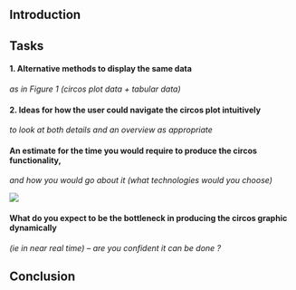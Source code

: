 ## Introduction



## Tasks
#### 1. Alternative methods to display the same data
_as in Figure 1 (circos plot data + tabular data)_


#### 2. Ideas for how the user could navigate the circos plot intuitively 
_to look at both details and an overview as appropriate_



#### An estimate for the time you would require to produce the circos functionality, 
_and how you would go about it (what technologies would you choose)_



![](https://raw.github.com/ig2gi/perso/master/sophia_genetics/architecture.png?login=ig2gi&token=58043192f58c8153020f8a242057c7c6)



#### What do you expect to be the bottleneck in producing the circos graphic dynamically 
_(ie in near real time) – are you confident it can be done ?_


## Conclusion

